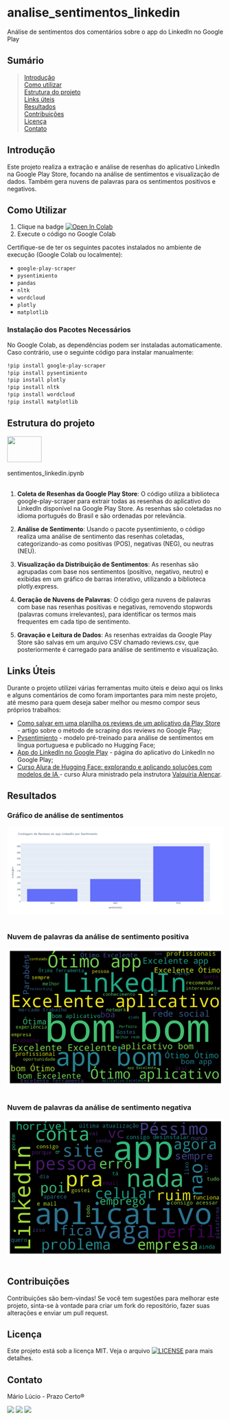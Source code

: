 # analise_sentimentos_linkedin
Análise de sentimentos dos comentários sobre o app do LinkedIn no Google Play

## Sumário

> [Introdução](https://github.com/marioluciofjr/analise_sentimentos_linkedin/tree/main#introdu%C3%A7%C3%A3o)\
> [Como utilizar](https://github.com/marioluciofjr/analise_sentimentos_linkedin/tree/main#como-utilizar)\
> [Estrutura do projeto](https://github.com/marioluciofjr/analise_sentimentos_linkedin/tree/main#estrutura-do-projeto)\
> [Links úteis](https://github.com/marioluciofjr/analise_sentimentos_linkedin/tree/main#links-%C3%BAteis)\
> [Resultados](https://github.com/marioluciofjr/analise_sentimentos_linkedin/tree/main#resultados)\
> [Contribuições](https://github.com/marioluciofjr/analise_sentimentos_linkedin/tree/main#contribui%C3%A7%C3%B5es)\
> [Licença](https://github.com/marioluciofjr/analise_sentimentos_linkedin/tree/main#licen%C3%A7a)\
> [Contato](https://github.com/marioluciofjr/analise_sentimentos_linkedin/tree/main#contato)

## Introdução

Este projeto realiza a extração e análise de resenhas do aplicativo LinkedIn na Google Play Store, focando na análise de sentimentos e visualização de dados. Também gera nuvens de palavras para os sentimentos positivos e negativos.

## Como Utilizar

1. Clique na badge [![Open In Colab](https://colab.research.google.com/assets/colab-badge.svg)](https://colab.research.google.com/github/marioluciofjr/analise_sentimentos_linkedin/blob/main/sentimentos_linkedin.ipynb)
2. Execute o código no Google Colab

Certifique-se de ter os seguintes pacotes instalados no ambiente de execução (Google Colab ou localmente):

- `google-play-scraper`
- `pysentimiento`
- `pandas`
- `nltk`
- `wordcloud`
- `plotly`
- `matplotlib`

### Instalação dos Pacotes Necessários

No Google Colab, as dependências podem ser instaladas automaticamente. Caso contrário, use o seguinte código para instalar manualmente:

```bash
!pip install google-play-scraper
!pip install pysentimiento
!pip install plotly
!pip install nltk
!pip install wordcloud
!pip install matplotlib
```

## Estrutura do projeto
<div>
  <img align="center" height="60" width="80" src="https://cdn.jsdelivr.net/gh/devicons/devicon@latest/icons/python/python-original-wordmark.svg"/><br><br>
  sentimentos_linkedin.ipynb<br><br>
</div>

1. **Coleta de Resenhas da Google Play Store**: O código utiliza a biblioteca google-play-scraper para extrair todas as resenhas do aplicativo do LinkedIn disponível na Google Play Store. As resenhas são coletadas no idioma português do Brasil e são ordenadas por relevância.

2. **Análise de Sentimento**: Usando o pacote pysentimiento, o código realiza uma análise de sentimento das resenhas coletadas, categorizando-as como positivas (POS), negativas (NEG), ou neutras (NEU).

3. **Visualização da Distribuição de Sentimentos**: As resenhas são agrupadas com base nos sentimentos (positivo, negativo, neutro) e exibidas em um gráfico de barras interativo, utilizando a biblioteca plotly.express.

4. **Geração de Nuvens de Palavras**: O código gera nuvens de palavras com base nas resenhas positivas e negativas, removendo stopwords (palavras comuns irrelevantes), para identificar os termos mais frequentes em cada tipo de sentimento.

5. **Gravação e Leitura de Dados**: As resenhas extraídas da Google Play Store são salvas em um arquivo CSV chamado reviews.csv, que posteriormente é carregado para análise de sentimento e visualização.

## Links Úteis
Durante o projeto utilizei várias ferramentas muito úteis e deixo aqui os links e alguns comentários de como foram importantes para mim neste projeto, até mesmo para quem deseja saber melhor ou mesmo compor seus próprios trabalhos:

+ [Como salvar em uma planilha os reviews de um aplicativo da Play Store](https://tatiany-lukrafka.medium.com/como-salvar-em-uma-planilha-os-reviews-de-um-aplicativo-na-play-store-83452042a195) - artigo sobre o método de scraping dos reviews no Google Play;
+ [Pysentimiento](https://huggingface.co/pysentimiento/bertweet-pt-sentiment) - modelo pré-treinado para análise de sentimentos em língua portuguesa e publicado no Hugging Face;
+ [App do LinkedIn no Google Play](https://play.google.com/store/apps/details?id=com.linkedin.android&hl=pt_BR) - página do aplicativo do LinkedIn no Google Play;
+ [Curso Alura de Hugging Face: explorando e aplicando soluções com modelos de IA ](https://cursos.alura.com.br/course/hugging-face-explorando-aplicando-solucoes-modelos-ia) - curso Alura ministrado pela instrutora [Valquíria Alencar](https://www.linkedin.com/in/valquiria-alencar).

## Resultados

### Gráfico de análise de sentimentos

<div>
  <img align="center" src="https://github.com/marioluciofjr/analise_sentimentos_linkedin/blob/main/grafico.png"/><br><br>
</div>

### Nuvem de palavras da análise de sentimento positiva

<div>
  <img align="center" src="https://github.com/marioluciofjr/analise_sentimentos_linkedin/blob/main/sent_pos_linkedin.png"/><br><br>
</div>

### Nuvem de palavras da análise de sentimento negativa

<div>
  <img align="center" src="https://github.com/marioluciofjr/analise_sentimentos_linkedin/blob/main/sent_neg_linkedin.png"/><br><br>
</div>


## Contribuições
Contribuições são bem-vindas! Se você tem sugestões para melhorar este projeto, sinta-se à vontade para criar um fork do repositório, fazer suas alterações e enviar um pull request.

## Licença
Este projeto está sob a licença MIT. Veja o arquivo [![LICENSE](https://img.shields.io/badge/LICENSE-42ffff?style=plastic&link=https://github.com/marioluciofjr/analise_sentimentos_linkedin/blob/main/LICENSE)](https://github.com/marioluciofjr/analise_sentimentos_linkedin/blob/main/LICENSE) para mais detalhes.

## Contato
Mário Lúcio - Prazo Certo®
<div>  	
  <a href="https://www.linkedin.com/in/marioluciofjr" target="_blank"><img src="https://img.shields.io/badge/-LinkedIn-%230077B5?style=for-the-badge&logo=linkedin&logoColor=white"></a> 
  <a href = "mailto:marioluciofjr@gmail.com" target="_blank"><img src="https://img.shields.io/badge/-Gmail-%23333?style=for-the-badge&logo=gmail&logoColor=white"></a>
  <a href="https://prazocerto.me/contato" target="_blank"><img src="https://img.shields.io/badge/prazocerto.me/contato-230023?style=for-the-badge&logo=wordpress&logoColor=white"></a>
  
</div>

